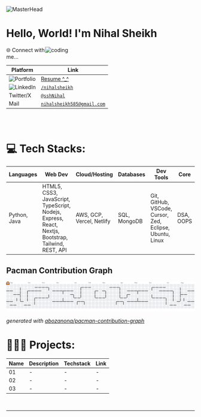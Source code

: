 <!-- BANNER GIF -->
![MasterHead](https://user-images.githubusercontent.com/10498744/210012254-234538ff-d198-48aa-8964-37e6fd45d227.gif)

<!-- INTRODUCTION -->
<h1 align="left">Hello, World! I'm Nihal Sheikh</h1>

<!-- SIDE GIF ADDED HERE -->
<img align="right" alt="coding" width="400" src="https://cdn.dribbble.com/users/1162077/screenshots/3848914/programmer.gif">

<!-- SOCIAL NETWORK LINKS -->
🌐 Connect with me...

| Platform | Link |
| - | - |
|![Portfolio](https://img.shields.io/badge/my_portfolio-000?style=for-the-badge&logo=ko-fi&logoColor=white) | [Resume ^_^](https://flowcv.me/nihalsheikh) |
|![LinkedIn](https://img.shields.io/badge/linkedin-0A66C2?style=for-the-badge&logo=linkedin&logoColor=white) | [```/nihalsheikh```](https://linkedin.com/in/nihalsheikh/) |
| Twitter/X | [```@sshNihal```](https://x.com/sshNihal) |
| Mail | [```nihalsheikh585@gmail.com```](mailto:nihalsheikh585@gmail.com) |

<br>
<br>
<!--TECHSTACK WITH IMAGE ICONS ADDED HERE -->

# 💻 Tech Stacks:

| Languages | Web Dev | Cloud/Hosting | Databases | Dev Tools | Core | Others |
| --------- | ------- | ------------- | --------- | --------- | ---- | ------ |
| Python, Java | HTML5, CSS3, JavaScript, TypeScript, Nodejs, Express, React, Nextjs, Bootstrap, Tailwind, REST, API | AWS, GCP, Vercel, Netlify| SQL, MongoDB | Git, GitHub, VSCode, Cursor, Zed, Eclipse, Ubuntu, Linux | DSA, OOPS | Markdown, Apache, Jenkins, Docker, Kubernetes |

## Pacman Contribution Graph

<picture>
  <source media="(prefers-color-scheme: dark)" srcset="https://raw.githubusercontent.com/nihalsheikh/nihalsheikh/output/pacman-contribution-graph-dark.svg">
  <source media="(prefers-color-scheme: light)" srcset="https://raw.githubusercontent.com/nihalsheikh/nihalsheikh/output/pacman-contribution-graph.svg">
  <img alt="pacman contribution graph" src="https://raw.githubusercontent.com/nihalsheikh/nihalsheikh/output/pacman-contribution-graph.svg">
</picture>

_generated with [abozanona/pacman-contribution-graph](https://abozanona.github.io/pacman-contribution-graph/)_
<br>
<!-- Stats shown here -->

# 👨🏻‍💻 Projects:
| Name | Description | Techstack | Link |
| ---- | ----------- | --------- | ---- |
| 01 | - | - | - |
| 02 | - | - | - |
| 03 | - | - | - |

<br>

---
<!-- readme file ends here ~ nihalsheikh-->
